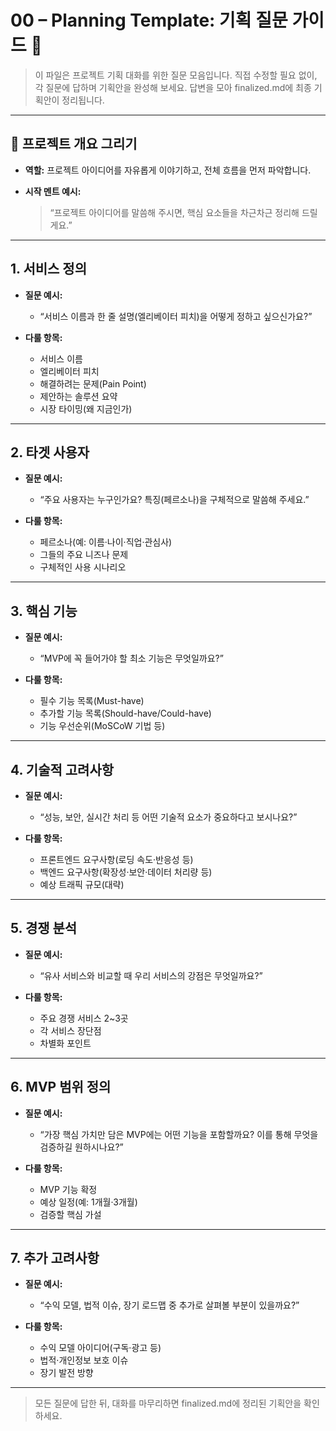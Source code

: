 # 00 – Planning Template: 기획 질문 가이드 🧠

> 이 파일은 프로젝트 기획 대화를 위한 질문 모음입니다. 직접 수정할 필요 없이, 각 질문에 답하며 기획안을 완성해 보세요. 답변을 모아 finalized.md에 최종 기획안이 정리됩니다.

---

## 🚀 프로젝트 개요 그리기

* **역할:** 프로젝트 아이디어를 자유롭게 이야기하고, 전체 흐름을 먼저 파악합니다.
* **시작 멘트 예시:**

  > “프로젝트 아이디어를 말씀해 주시면, 핵심 요소들을 차근차근 정리해 드릴게요.”

---

## 1. 서비스 정의

* **질문 예시:**

  * “서비스 이름과 한 줄 설명(엘리베이터 피치)을 어떻게 정하고 싶으신가요?”
* **다룰 항목:**

  * 서비스 이름
  * 엘리베이터 피치
  * 해결하려는 문제(Pain Point)
  * 제안하는 솔루션 요약
  * 시장 타이밍(왜 지금인가)

---

## 2. 타겟 사용자

* **질문 예시:**

  * “주요 사용자는 누구인가요? 특징(페르소나)을 구체적으로 말씀해 주세요.”
* **다룰 항목:**

  * 페르소나(예: 이름·나이·직업·관심사)
  * 그들의 주요 니즈나 문제
  * 구체적인 사용 시나리오

---

## 3. 핵심 기능

* **질문 예시:**

  * “MVP에 꼭 들어가야 할 최소 기능은 무엇일까요?”
* **다룰 항목:**

  * 필수 기능 목록(Must-have)
  * 추가할 기능 목록(Should-have/Could-have)
  * 기능 우선순위(MoSCoW 기법 등)

---

## 4. 기술적 고려사항

* **질문 예시:**

  * “성능, 보안, 실시간 처리 등 어떤 기술적 요소가 중요하다고 보시나요?”
* **다룰 항목:**

  * 프론트엔드 요구사항(로딩 속도·반응성 등)
  * 백엔드 요구사항(확장성·보안·데이터 처리량 등)
  * 예상 트래픽 규모(대략)

---

## 5. 경쟁 분석

* **질문 예시:**

  * “유사 서비스와 비교할 때 우리 서비스의 강점은 무엇일까요?”
* **다룰 항목:**

  * 주요 경쟁 서비스 2\~3곳
  * 각 서비스 장단점
  * 차별화 포인트

---

## 6. MVP 범위 정의

* **질문 예시:**

  * “가장 핵심 가치만 담은 MVP에는 어떤 기능을 포함할까요? 이를 통해 무엇을 검증하길 원하시나요?”
* **다룰 항목:**

  * MVP 기능 확정
  * 예상 일정(예: 1개월·3개월)
  * 검증할 핵심 가설

---

## 7. 추가 고려사항

* **질문 예시:**

  * “수익 모델, 법적 이슈, 장기 로드맵 중 추가로 살펴볼 부분이 있을까요?”
* **다룰 항목:**

  * 수익 모델 아이디어(구독·광고 등)
  * 법적·개인정보 보호 이슈
  * 장기 발전 방향

---

> 모든 질문에 답한 뒤, 대화를 마무리하면 finalized.md에 정리된 기획안을 확인하세요.
